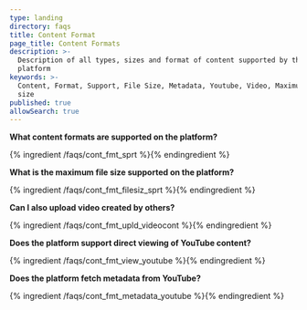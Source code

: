 ```yaml
---
type: landing
directory: faqs
title: Content Format
page_title: Content Formats
description: >-
  Description of all types, sizes and format of content supported by the
  platform
keywords: >-
  Content, Format, Support, File Size, Metadata, Youtube, Video, Maximum File
  size 
published: true
allowSearch: true
---
```


**What content formats are supported on the platform?**

{% ingredient /faqs/cont_fmt_sprt %}{% endingredient %}

**What is the maximum file size supported on the platform?**

{% ingredient /faqs/cont_fmt_filesiz_sprt %}{% endingredient %}

**Can I also upload video created by others?**

{% ingredient /faqs/cont_fmt_upld_videocont %}{% endingredient %}

**Does the platform support direct viewing of YouTube content?**

{% ingredient /faqs/cont_fmt_view_youtube %}{% endingredient %}

**Does the platform fetch metadata from YouTube?**

{% ingredient /faqs/cont_fmt_metadata_youtube %}{% endingredient %}
